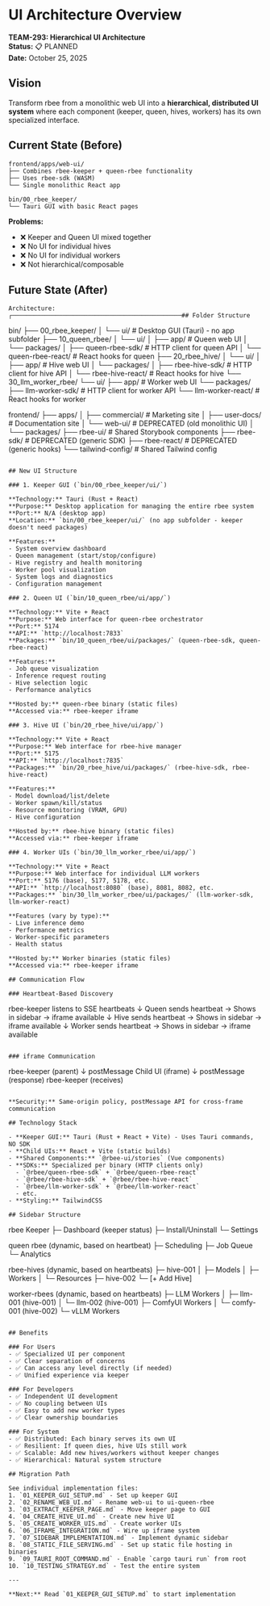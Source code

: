 # UI Architecture Overview

**TEAM-293: Hierarchical UI Architecture**  
**Status:** 📋 PLANNED  
**Date:** October 25, 2025

## Vision

Transform rbee from a monolithic web UI into a **hierarchical, distributed UI system** where each component (keeper, queen, hives, workers) has its own specialized interface.

## Current State (Before)

```
frontend/apps/web-ui/
├── Combines rbee-keeper + queen-rbee functionality
├── Uses rbee-sdk (WASM)
└── Single monolithic React app

bin/00_rbee_keeper/
└── Tauri GUI with basic React pages
```

**Problems:**
- ❌ Keeper and Queen UI mixed together
- ❌ No UI for individual hives
- ❌ No UI for individual workers
- ❌ Not hierarchical/composable

## Future State (After)

```
Architecture:
┌───────────────────────────────────────────────## Folder Structure

```
bin/
├── 00_rbee_keeper/
│   └── ui/                    # Desktop GUI (Tauri) - no app subfolder
├── 10_queen_rbee/
│   └── ui/
│       ├── app/               # Queen web UI
│       └── packages/
│           ├── queen-rbee-sdk/    # HTTP client for queen API
│           └── queen-rbee-react/  # React hooks for queen
├── 20_rbee_hive/
│   └── ui/
│       ├── app/               # Hive web UI
│       └── packages/
│           ├── rbee-hive-sdk/     # HTTP client for hive API
│           └── rbee-hive-react/   # React hooks for hive
└── 30_llm_worker_rbee/
    └── ui/
        ├── app/               # Worker web UI
        └── packages/
            ├── llm-worker-sdk/    # HTTP client for worker API
            └── llm-worker-react/  # React hooks for worker

frontend/
├── apps/
│   ├── commercial/          # Marketing site
│   ├── user-docs/           # Documentation site
│   └── web-ui/              # DEPRECATED (old monolithic UI)
│
└── packages/
    ├── rbee-ui/               # Shared Storybook components
    ├── rbee-sdk/              # DEPRECATED (generic SDK)
    ├── rbee-react/            # DEPRECATED (generic hooks)
    └── tailwind-config/       # Shared Tailwind config
```

## New UI Structure

### 1. Keeper GUI (`bin/00_rbee_keeper/ui/`)

**Technology:** Tauri (Rust + React)
**Purpose:** Desktop application for managing the entire rbee system
**Port:** N/A (desktop app)
**Location:** `bin/00_rbee_keeper/ui/` (no app subfolder - keeper doesn't need packages)

**Features:**
- System overview dashboard
- Queen management (start/stop/configure)
- Hive registry and health monitoring
- Worker pool visualization
- System logs and diagnostics
- Configuration management

### 2. Queen UI (`bin/10_queen_rbee/ui/app/`)

**Technology:** Vite + React
**Purpose:** Web interface for queen-rbee orchestrator
**Port:** 5174
**API:** `http://localhost:7833`
**Packages:** `bin/10_queen_rbee/ui/packages/` (queen-rbee-sdk, queen-rbee-react)

**Features:**
- Job queue visualization
- Inference request routing
- Hive selection logic
- Performance analytics

**Hosted by:** queen-rbee binary (static files)  
**Accessed via:** rbee-keeper iframe

### 3. Hive UI (`bin/20_rbee_hive/ui/app/`)

**Technology:** Vite + React
**Purpose:** Web interface for rbee-hive manager
**Port:** 5175
**API:** `http://localhost:7835`
**Packages:** `bin/20_rbee_hive/ui/packages/` (rbee-hive-sdk, rbee-hive-react)

**Features:**
- Model download/list/delete
- Worker spawn/kill/status
- Resource monitoring (VRAM, GPU)
- Hive configuration

**Hosted by:** rbee-hive binary (static files)  
**Accessed via:** rbee-keeper iframe

### 4. Worker UIs (`bin/30_llm_worker_rbee/ui/app/`)

**Technology:** Vite + React
**Purpose:** Web interface for individual LLM workers
**Port:** 5176 (base), 5177, 5178, etc.
**API:** `http://localhost:8080` (base), 8081, 8082, etc.
**Packages:** `bin/30_llm_worker_rbee/ui/packages/` (llm-worker-sdk, llm-worker-react)

**Features (vary by type):**
- Live inference demo
- Performance metrics
- Worker-specific parameters
- Health status

**Hosted by:** Worker binaries (static files)  
**Accessed via:** rbee-keeper iframe

## Communication Flow

### Heartbeat-Based Discovery

```
rbee-keeper listens to SSE heartbeats
  ↓
Queen sends heartbeat → Shows in sidebar → iframe available
  ↓
Hive sends heartbeat → Shows in sidebar → iframe available
  ↓
Worker sends heartbeat → Shows in sidebar → iframe available
```

### iframe Communication

```
rbee-keeper (parent)
  ↓ postMessage
Child UI (iframe)
  ↓ postMessage (response)
rbee-keeper (receives)
```

**Security:** Same-origin policy, postMessage API for cross-frame communication

## Technology Stack

- **Keeper GUI:** Tauri (Rust + React + Vite) - Uses Tauri commands, NO SDK
- **Child UIs:** React + Vite (static builds)
- **Shared Components:** `@rbee-ui/stories` (Vue components)
- **SDKs:** Specialized per binary (HTTP clients only)
  - `@rbee/queen-rbee-sdk` + `@rbee/queen-rbee-react`
  - `@rbee/rbee-hive-sdk` + `@rbee/rbee-hive-react`
  - `@rbee/llm-worker-sdk` + `@rbee/llm-worker-react`
  - etc.
- **Styling:** TailwindCSS

## Sidebar Structure

```
rbee Keeper
├─ Dashboard (keeper status)
├─ Install/Uninstall
└─ Settings

queen rbee (dynamic, based on heartbeat)
├─ Scheduling
├─ Job Queue
└─ Analytics

rbee-hives (dynamic, based on heartbeats)
├─ hive-001
│   ├─ Models
│   ├─ Workers
│   └─ Resources
├─ hive-002
└─ [+ Add Hive]

worker-rbees (dynamic, based on heartbeats)
├─ LLM Workers
│   ├─ llm-001 (hive-001)
│   └─ llm-002 (hive-001)
├─ ComfyUI Workers
│   └─ comfy-001 (hive-002)
└─ vLLM Workers
```

## Benefits

### For Users
- ✅ Specialized UI per component
- ✅ Clear separation of concerns
- ✅ Can access any level directly (if needed)
- ✅ Unified experience via keeper

### For Developers
- ✅ Independent UI development
- ✅ No coupling between UIs
- ✅ Easy to add new worker types
- ✅ Clear ownership boundaries

### For System
- ✅ Distributed: Each binary serves its own UI
- ✅ Resilient: If queen dies, hive UIs still work
- ✅ Scalable: Add new hives/workers without keeper changes
- ✅ Hierarchical: Natural system structure

## Migration Path

See individual implementation files:
1. `01_KEEPER_GUI_SETUP.md` - Set up keeper GUI
2. `02_RENAME_WEB_UI.md` - Rename web-ui to ui-queen-rbee
3. `03_EXTRACT_KEEPER_PAGE.md` - Move keeper page to GUI
4. `04_CREATE_HIVE_UI.md` - Create new hive UI
5. `05_CREATE_WORKER_UIS.md` - Create worker UIs
6. `06_IFRAME_INTEGRATION.md` - Wire up iframe system
7. `07_SIDEBAR_IMPLEMENTATION.md` - Implement dynamic sidebar
8. `08_STATIC_FILE_SERVING.md` - Set up static file hosting in binaries
9. `09_TAURI_ROOT_COMMAND.md` - Enable `cargo tauri run` from root
10. `10_TESTING_STRATEGY.md` - Test the entire system

---

**Next:** Read `01_KEEPER_GUI_SETUP.md` to start implementation
